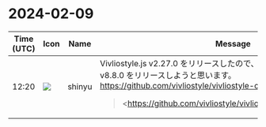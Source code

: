 # 2024-02-09

|Time (UTC)|Icon|Name|Message|
|---|---|---|---|
|12:20|![](https://avatars.slack-edge.com/2018-04-27/354445776386_e258f5ed5ba887b08668_72.jpg)|shinyu|Vivliostyle.js v2.27.0 をリリースしたので、これを入れた Vivliostyle CLI v8.8.0 をリリースしようと思います。<br><https://github.com/vivliostyle/vivliostyle-cli/pull/468><br><blockquote><https://github.com/vivliostyle/vivliostyle.js/releases/tag/v2.27.0|https://github.com/vivliostyle/vivliostyle.js/releases/tag/v2.27.0><br><br>*Features*<br><br>• Update CSS user agent default style sheet<br><br>*Bug Fixes*<br><br>• HTML documents listed in "resources" in pub-manifest should not be rendered as if in "readingOrder"<br>• remove ruby font-size workaround no longer necessary<br>• text-spacing not working properly with text-spacing natively enabled browser<br>• text-spacing-trim:space-first not working properly in some case<br>• TOC box should contain only the TOC element content<br>• Units vi and vb are mishandled when writing-mode is different from the root element<br>• vertical-in-horizontal block height and horizontal-in-vertical block width not computed properly<br>• Viewer page navigation hangs with EPUB/webpub with undetermined page-progression-direction</blockquote>|
